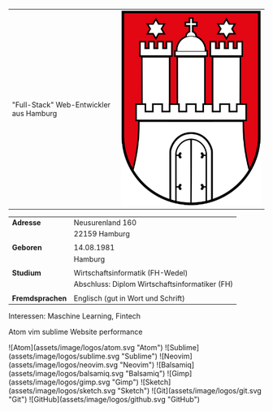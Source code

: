 
|||
|---|---|
|"Full-Stack" Web-Entwickler aus Hamburg|![Hamburg](assets/image/logos/hamburg.svg "Hamburg")|



|||
|---|---|
|__Adresse__|Neusurenland 160|
||22159 Hamburg|
|||
|__Geboren__|14.08.1981|
||Hamburg|
|||
|__Studium__|Wirtschaftsinformatik (FH-Wedel)|
||Abschluss: Diplom Wirtschaftsinformatiker (FH)|
|||
|__Fremdsprachen__|Englisch (gut in Wort und Schrift)|


Interessen: Maschine Learning, Fintech



Atom vim sublime
Website performance



<p class="image-line">
![Atom](assets/image/logos/atom.svg "Atom")
![Sublime](assets/image/logos/sublime.svg "Sublime")
![Neovim](assets/image/logos/neovim.svg "Neovim")
![Balsamiq](assets/image/logos/balsamiq.svg "Balsamiq")
![Gimp](assets/image/logos/gimp.svg "Gimp")
![Sketch](assets/image/logos/sketch.svg "Sketch")
![Git](assets/image/logos/git.svg "Git")
![GitHub](assets/image/logos/github.svg "GitHub")
</p>